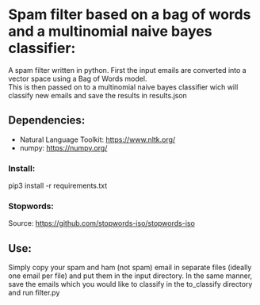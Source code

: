 # Spam filter based on a bag of words and a multinomial naive bayes classifier:

A spam filter written in python. First the input emails are converted into a vector space using a Bag of Words model.  
This is then passed on to a multinomial naive bayes classifier wich will classify new emails and save the results 
in results.json


## Dependencies:
- Natural Language Toolkit: https://www.nltk.org/
- numpy: https://numpy.org/


### Install:
pip3 install -r requirements.txt


### Stopwords:
Source: https://github.com/stopwords-iso/stopwords-iso


## Use:
Simply copy your spam and ham (not spam) email in separate files (ideally one email per file) and put them in the 
input directory. In the same manner, save the emails which you would like to classify in the to_classify directory 
and run filter.py